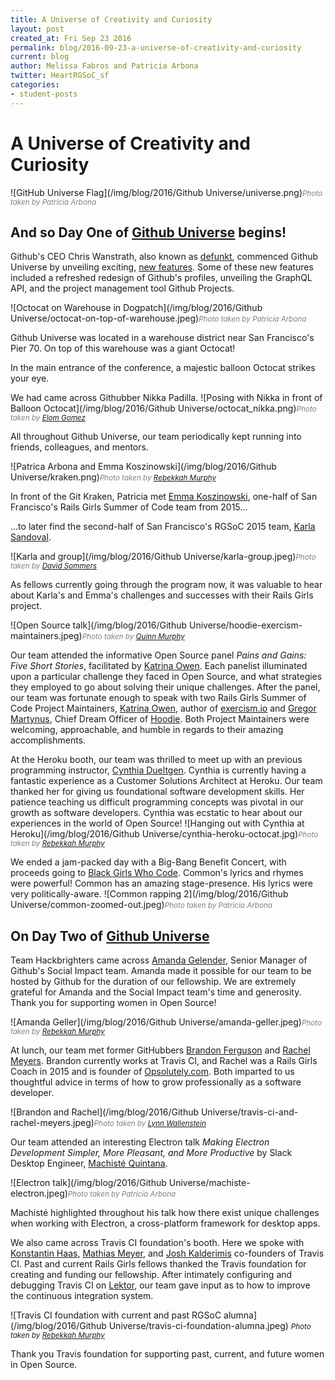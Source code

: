 ```yaml
---
title: A Universe of Creativity and Curiosity
layout: post
created_at: Fri Sep 23 2016
permalink: blog/2016-09-23-a-universe-of-creativity-and-curiosity
current: blog
author: Melissa Fabros and Patricia Arbona
twitter: HeartRGSoC_sf
categories:
- student-posts
---
```

# A Universe of Creativity and Curiosity

![GitHub Universe Flag](/img/blog/2016/Github Universe/universe.png)<font color="grey"><small><i>Photo taken by Patricia Arbona</i></small></font>

## And so Day One of [Github Universe](www.githubuniverse.com/) begins!

Github's CEO Chris Wanstrath, also known as [defunkt](https://github.com/defunkt), commenced Github Universe by unveiling exciting, [new features](https://github.com/blog/2256-a-whole-new-github-universe-announcing-new-tools-forums-and-features).
Some of these new features included a refreshed redesign of Github's profiles, unveiling the GraphQL API, and the project management tool Github Projects.


![Octocat on Warehouse in Dogpatch](/img/blog/2016/Github Universe/octocat-on-top-of-warehouse.jpeg)<font color="grey"><small><i>Photo taken by Patricia Arbona</i></small></font>

Github Universe was located in a warehouse district near San Francisco's Pier 70. On top of this warehouse was a giant Octocat!

In the main entrance of the conference, a majestic balloon Octocat strikes your eye.

We had came across Githubber Nikka Padilla.
![Posing with Nikka in front of Balloon Octocat](/img/blog/2016/Github Universe/octocat_nikka.png)<font color="grey"><small><i>Photo taken by <a href="https://www.linkedin.com/in/elom-gomez-2899162a">Elom Gomez</a></i></small></font>


All throughout Github Universe, our team periodically kept running into friends, colleagues, and mentors.

![Patrica Arbona and Emma Koszinowski](/img/blog/2016/Github Universe/kraken.png)<font color="grey"><small><i>Photo taken by <a href="https://www.linkedin.com/in/bekkamurphy">Rebekkah Murphy</a></i></small></font>

In front of the Git Kraken, Patricia met [Emma Koszinowski](https://twitter.com/emkosz), one-half of San Francisco's Rails Girls Summer of Code team from 2015...

...to later find the second-half of San Francisco's RGSoC 2015 team, [Karla Sandoval](https://twitter.com/kisabelyogi).

![Karla and group](/img/blog/2016/Github Universe/karla-group.jpeg)<font color="grey"><small><i>Photo taken by <a href="https://twitter.com/databyte">David Sommers</a></i></small></font>

As fellows currently going through the program now,
it was valuable to hear about Karla's and Emma's challenges and successes with their Rails Girls project.

![Open Source talk](/img/blog/2016/Github Universe/hoodie-exercism-maintainers.jpeg)<font color="grey"><small><i>Photo taken by <a href="https://www.twitter.com/qh_murphy">Quinn Murphy</a></i></small></font>

Our team attended the informative Open Source panel *Pains and Gains: Five Short Stories*, facilitated by [Katrina Owen](https://github.com/kytrinyx).
Each panelist illuminated upon a particular challenge they faced in Open Source, and what strategies they employed to go about solving their unique challenges.
After the panel, our team was fortunate enough to speak with two Rails Girls Summer of Code Project Maintainers,
[Katrina Owen](https://twitter.com/kytrinyx), author of [exercism.io](exercism.io) and [Gregor Martynus](https://github.com/gr2m),
Chief Dream Officer of [Hoodie](http://hood.ie/).
Both Project Maintainers were welcoming, approachable, and humble in regards to their amazing accomplishments.

At the Heroku booth, our team was thrilled to meet up with an previous programming instructor, [Cynthia Dueltgen](https://twitter.com/cdueltgen).
Cynthia is currently having a fantastic experience as a Customer Solutions Architect at Heroku.
Our team thanked her for giving us foundational software development skills. Her patience teaching us difficult programming concepts was pivotal in our growth as software developers.
Cynthia was ecstatic to hear about our experiences in the world of Open Source!
![Hanging out with Cynthia at Heroku](/img/blog/2016/Github Universe/cynthia-heroku-octocat.jpg)<font color="grey"><small><i>Photo taken by <a href="https://www.linkedin.com/in/bekkamurphy">Rebekkah Murphy</a></i></small></font>


We ended a jam-packed day with a Big-Bang Benefit Concert, with proceeds going to [Black Girls Who Code](http://www.blackgirlscode.com/).
Common's lyrics and rhymes were powerful! Common has an amazing stage-presence. His lyrics were very politically-aware.
![Common rapping 2](/img/blog/2016/Github Universe/common-zoomed-out.jpeg)<font color="grey"><small><i>Photo taken by Patricia Arbona</i></small></font>


## On Day Two of [Github Universe](www.githubuniverse.com/)

Team Hackbrighters came across [Amanda Gelender](https://twitter.com/agelender), Senior Manager of Github's Social Impact team.
Amanda made it possible for our team to be hosted by Github for the duration of our fellowship. We are extremely grateful for Amanda and the Social Impact team's time and generosity.
Thank you for supporting women in Open Source!

![Amanda Geller](/img/blog/2016/Github Universe/amanda-geller.jpeg)<font color="grey"><small><i>Photo taken by <a href="https://www.linkedin.com/in/bekkamurphy">Rebekkah Murphy</a></i></small></font>

At lunch, our team met former GitHubbers [Brandon Ferguson](https://www.twitter.com/bnferguson) and [Rachel Meyers](https://www.twitter.com/rachelmyers).
Brandon currently works at Travis CI, and Rachel was a Rails Girls Coach in 2015 and is founder of [Opsolutely.com](www.opsolutely.com).
Both imparted to us thoughtful advice in terms of how to grow professionally as a software developer.

![Brandon and Rachel](/img/blog/2016/Github Universe/travis-ci-and-rachel-meyers.jpeg)<font color="grey"><small><i>Photo taken by <a href="https://www.twitter.com/LynnWallenstein">Lynn Wallenstein</a></i></small></font>

Our team attended an interesting Electron talk *Making Electron Development Simpler, More Pleasant, and More Productive* by Slack Desktop Engineer,
[Machisté Quintana](https://twitter.com/mnquintana).

![Electron talk](/img/blog/2016/Github Universe/machiste-electron.jpeg)<font color="grey"><small><i>Photo taken by Patricia Arbona</i></small></font>

Machisté highlighted throughout his talk how there exist
 unique challenges when working with Electron, a cross-platform framework for desktop apps.

 We also came across Travis CI foundation's booth.
 Here we spoke with [Konstantin Haas](https://twitter.com/konstantinhaase), [Mathias Meyer](https://twitter.com/roidrage),
 and [Josh Kalderimis](https://twitter.com/j2h) co-founders of Travis CI.
 Past and current Rails Girls fellows thanked the Travis foundation for creating and funding our fellowship.
 After intimately configuring and debugging Travis CI on [Lektor](https://www.github.com/lektor/lektor),
 our team gave input as to how to improve the continuous integration system.

 ![Travis CI foundation with current and past RGSoC alumna](/img/blog/2016/Github Universe/travis-ci-foundation-alumna.jpeg) <font><small><i>Photo taken by <a href="https://www.linkedin.com/in/bekkamurphy">Rebekkah Murphy</a></i></small></font>
 
 Thank you Travis foundation for supporting past, current, and future women in Open Source.
